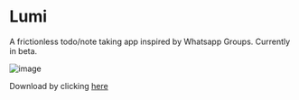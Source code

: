 # Lumi     

A frictionless todo/note taking app inspired by Whatsapp Groups. Currently in beta.     

![image](https://github.com/user-attachments/assets/10f52d05-b266-4ccd-a684-9ecd287aa086)


Download by clicking [here](https://drive.usercontent.google.com/download?id=1jD7lDinQwZKT5Q5jh2oQbsupA71EsyK3&export=download&authuser=0)
